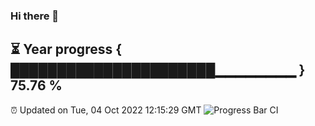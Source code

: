 ### Hi there 👋
⏳ Year progress { ██████████████████████▁▁▁▁▁▁▁▁ } 75.76 %
---
⏰ Updated on Tue, 04 Oct 2022 12:15:29 GMT
![Progress Bar CI](https://github.com/Moyi321/Moyi321/workflows/Progress%20Bar%20CI/badge.svg)

